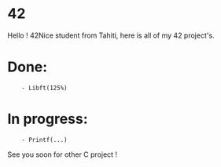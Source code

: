 # 42

Hello !
42Nice student from Tahiti, here is all of my 42 project's.
# Done:
        - Libft(125%)
        
# In progress:
        - Printf(...)

See you soon for other C project ! 
